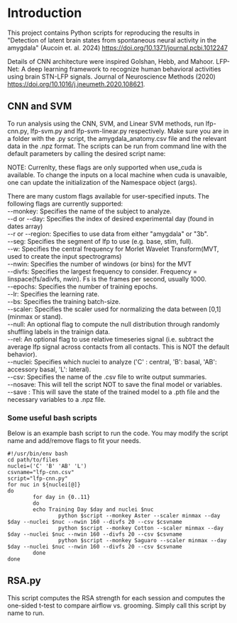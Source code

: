 # Introduction
This project contains Python scripts for reproducing the results in "Detection of latent brain states from spontaneous neural activity in the amygdala" (Aucoin et. al. 2024) https://doi.org/10.1371/journal.pcbi.1012247

Details of CNN architecture were inspired Golshan, Hebb, and  Mahoor. LFP-Net: A deep learning framework to recognize human behavioral activities using brain STN-LFP signals. Journal of Neuroscience Methods (2020) https://doi.org/10.1016/j.jneumeth.2020.108621. 

## CNN and SVM
To run analysis using the CNN, SVM, and Linear SVM methods, run lfp-cnn.py, lfp-svm.py and lfp-svm-linear.py respectively. Make sure you are in a folder with the .py script, the amygdala_anatomy.csv file and the relevant data in the .npz format.
The scripts can be run from command line with the default parameters by calling the desired script name:

NOTE: Currenlty, these flags are only supported when use_cuda is available. To change the inputs on a local machine when cuda is unavaible, one can update the initialization of the Namespace object (args). 

There are many custom flags available for user-specified inputs. The following flags are currently supported:\
 --monkey: Specifies the name of the subject to analyze.\
 --d or --day: Specifies the index of desired experimental day (found in dates array)\
 --r or --region: Specifies to use data from either "amygdala" or "3b".\
 --seg: Specifies the segment of lfp to use (e.g. base, stim, full).\
 --w: Specifies the central frequency for Morlet Wavelet Transform(MVT, used to create the input spectrograms)\
 --nwin: Specifies the number of windows (or bins) for the MVT \
 --divfs: Specifies the largest frequency to consider. Frequency = linspace(fs/adivfs, nwin). Fs is the frames per second, usually 1000. \
 --epochs: Specifies the number of training epochs.\
 --lr: Specifies the learning rate.\
 --bs: Specifies the training batch-size.\
 --scaler: Specifies the scaler used for normalizing the data between [0,1] (minmax or stand).\
 --null: An optional flag to compute the null distribution through randomly shuffling labels in the trainign data.\
 --rel: An optional flag to use relative timeseries signal (i.e. subtract the average lfp signal across contacts from all contacts. This is NOT the default behavior).\
 --nuclei: Specifies which nuclei to analyze ('C' : central, 'B': basal, 'AB': accessory basal, 'L': lateral).\
 --csv: Specifies the name of the .csv file to write output summaries.\
 --nosave: This will tell the script NOT to save the final model or variables. \
 --save : This will save the state of the trained model to a .pth file and the necessary variables to a .npz file. 


### Some useful bash scripts 
Below is an example bash script to run the code. You may modify the script name and add/remove flags to fit your needs.
```text
#!/usr/bin/env bash
cd path/to/files
nuclei=('C' 'B' 'AB' 'L')
csvname="lfp-cnn.csv"
script="lfp-cnn.py"
for nuc in ${nuclei[@]}
do
        for day in {0..11}
        do
        echo Training Day $day and nuclei $nuc
                python $script --monkey Aster --scaler minmax --day $day --nuclei $nuc --nwin 160 --divfs 20 --csv $csvname
                python $script --monkey Cotton --scaler minmax --day $day --nuclei $nuc --nwin 160 --divfs 20 --csv $csvname
                python $script --monkey Saguaro --scaler minmax --day $day --nuclei $nuc --nwin 160 --divfs 20 --csv $csvname
        done
done
```

## RSA.py
This script computes the RSA strength for each session and computes the one-sided t-test to compare airflow vs. grooming. Simply call this script by name to run. 

